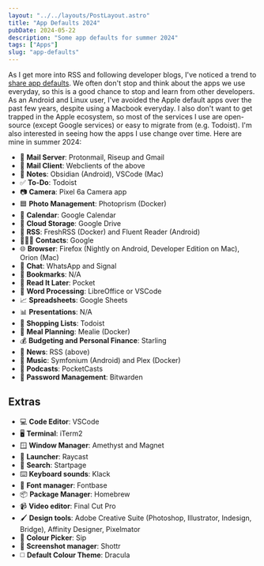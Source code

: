 ```yaml
---
layout: "../../layouts/PostLayout.astro"
title: "App Defaults 2024"
pubDate: 2024-05-22
description: "Some app defaults for summer 2024"
tags: ["Apps"]
slug: "app-defaults"
---
```


As I get more into RSS and following developer blogs, I've noticed a trend to [share app defaults](https://defaults.rknight.me/). We often don't stop and think about the apps we use everyday, so this is a good chance to stop and learn from other developers. As an Android and Linux user, I've avoided the Apple default apps over the past few years, despite using a Macbook everyday. I also don't want to get trapped in the Apple ecosystem, so most of the services I use are open-source (except Google services) or easy to migrate from (e.g. Todoist). I'm also interested in seeing how the apps I use change over time. Here are mine in summer 2024:

- 📮 **Mail Server**: Protonmail, Riseup and Gmail
- 📨 **Mail Client**: Webclients of the above
- 📝 **Notes**: Obsidian (Android), VSCode (Mac)
- ✅ **To-Do**: Todoist
- 📷 **Camera**: Pixel 6a Camera app
- 🟦 **Photo Management**: Photoprism (Docker)
- 📆 **Calendar**: Google Calendar
- 📁 **Cloud Storage**: Google Drive
- 📖 **RSS**: FreshRSS (Docker) and Fluent Reader (Android)
- 🙍🏻‍♂️ **Contacts**: Google
- 🌐 **Browser**: Firefox (Nightly on Android, Developer Edition on Mac), Orion (Mac)
- 💬 **Chat**: WhatsApp and Signal
- 🔖 **Bookmarks**: N/A
- 📑 **Read It Later**: Pocket
- 📜 **Word Processing**: LibreOffice or VSCode
- 📈 **Spreadsheets**: Google Sheets
- 📊 **Presentations**: N/A
- 🛒 **Shopping Lists**: Todoist
- 🍴 **Meal Planning**: Mealie (Docker)
- 💰 **Budgeting and Personal Finance**: Starling
- 📰 **News**: RSS (above)
- 🎵 **Music**: Symfonium (Android) and Plex (Docker)
- 🎤 **Podcasts**: PocketCasts
- 🔐 **Password Management**: Bitwarden

## Extras

- 💻 **Code Editor**: VSCode
- 🖥 **Terminal**: iTerm2
- 🪟 **Window Manager**: Amethyst and Magnet
- 🚀 **Launcher**: Raycast
- 🔎 **Search**: Startpage
- ⌨️ **Keyboard sounds**: Klack
- 🥡 **Font manager**: Fontbase
- 📦 **Package Manager**: Homebrew
- 📹 **Video editor**: Final Cut Pro
- 🖌️ **Design tools**: Adobe Creative Suite (Photoshop, Illustrator, Indesign, Bridge), Affinity Designer, Pixelmator
- 🎨 **Colour Picker**: Sip
- 📸 **Screenshot manager**: Shottr
- ◻️ **Default Colour Theme**: Dracula
